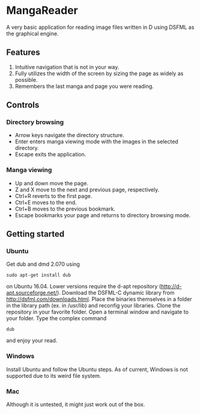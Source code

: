 ﻿# MangaReader
A very basic application for reading image files written in D using DSFML as the graphical engine.

## Features
1. Intuitive navigation that is not in your way.
2. Fully utilizes the width of the screen by sizing the page as widely as possible.
3. Remembers the last manga and page you were reading.

## Controls

### Directory browsing
* Arrow keys navigate the directory structure.
* Enter enters manga viewing mode with the images in the selected directory.
* Escape exits the application.
 
### Manga viewing
* Up and down move the page.
* Z and X move to the next and previous page, respectively.
* Ctrl+R reverts to the first page.
* Ctrl+E moves to the end.
* Ctrl+B moves to the previous bookmark.
* Escape bookmarks your page and returns to directory browsing mode.

## Getting started

### Ubuntu
Get dub and dmd 2.070 using

    sudo apt-get install dub
on Ubuntu 16.04. Lower versions require the d-apt repository (http://d-apt.sourceforge.net/).
Download the DSFML-C dynamic library from http://dsfml.com/downloads.html. Place the binaries themselves in a folder in the library path (ex. in /usr/lib) and reconfig your libraries.
Clone the repository in your favorite folder. Open a terminal window and navigate to your folder. Type the complex command

    dub
and enjoy your read.

### Windows
Install Ubuntu and follow the Ubuntu steps.
As of current, Windows is not supported due to its weird file system.

### Mac
Although it is untested, it might just work out of the box.

